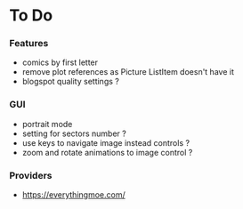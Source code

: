 # To Do

### Features

- comics by first letter
- remove plot references as Picture ListItem doesn't have it
- blogspot quality settings ?

### GUI

- portrait mode
- setting for sectors number ?
- use keys to navigate image instead controls ?
- zoom and rotate animations to image control ?

### Providers

- https://everythingmoe.com/
